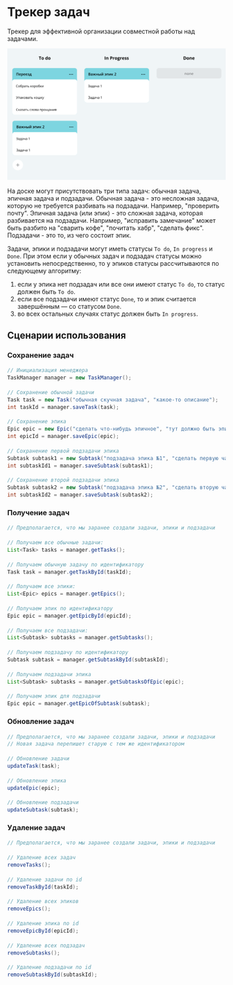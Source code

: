 # Трекер задач

Трекер для эффективной организации совместной работы над задачами.

![Image](java-kanban.png)

На доске могут присутствовать три типа задач: обычная задача, эпичная задача и подзадачи. Обычная задача - это несложная задача, которую не требуется разбивать на подзадачи. Например, "проверить почту". Эпичная задача (или эпик) - это сложная задача, которая разбивается на подзадачи. Например, "исправить замечание" может быть разбито на "сварить кофе", "почитать хабр", "сделать фикс". Подзадачи - это то, из чего состоит эпик. 

Задачи, эпики и подзадачи могут иметь статусы ```To do```, ```In progress``` и ```Done```. При этом если у обычных задач и подзадач статусы можно установить непосредственно, то у эпиков статусы рассчитываются по следующему алгоритму:
1. если у эпика нет подзадач или все они имеют статус ```To do```, то статус должен быть ```To do```.
2. если все подзадачи имеют статус ```Done```, то и эпик считается завершённым — со статусом ```Done```.
3. во всех остальных случаях статус должен быть ```In progress```.

## Сценарии использования

### Сохранение задач
```java
// Инициализация менеджера
TaskManager manager = new TaskManager();

// Сохранение обычной задачи
Task task = new Task("обычная скучная задача", "какое-то описание");
int taskId = manager.saveTask(task);

// Сохранение эпика
Epic epic = new Epic("сделать что-нибудь эпичное", "тут должно быть эпичное описание");
int epicId = manager.saveEpic(epic);

// Сохранение первой подзадачи эпика
Subtask subtask1 = new Subtask("подзадача эпика №1", "сделать первую часть эпичного");
int subtaskId1 = manager.saveSubtask(subtask1);

// Сохранение второй подзадачи эпика
Subtask subtask2 = new Subtask("подзадача эпика №2", "сделать вторую часть эпичного");
int subtaskId2 = manager.saveSubtask(subtask2);
```

### Получение задач

```java
// Предполагается, что мы заранее создали задачи, эпики и подзадачи

// Получаем все обычные задачи:
List<Task> tasks = manager.getTasks();

// Получаем обычную задачу по идентификатору
Task task = manager.getTaskById(taskId);

// Получаем все эпики:
List<Epic> epics = manager.getEpics();

// Получаем эпик по идентификатору
Epic epic = manager.getEpicById(epicId);

// Получаем все подзадачи:
List<Subtask> subtasks = manager.getSubtasks();

// Получаем подзадачу по идентификатору
Subtask subtask = manager.getSubtaskById(subtaskId);

// Получаем подзадачи эпика
List<Subtask> subtasks = manager.getSubtasksOfEpic(epic);

// Получаем эпик для подзадачи 
Epic epic = manager.getEpicOfSubtask(subtask);
```

### Обновление задач

```java
// Предполагается, что мы заранее создали задачи, эпики и подзадачи
// Новая задача перепишет старую с тем же идентификатором

// Обновление задачи 
updateTask(task);

// Обновление эпика 
updateEpic(epic);

// Обновление подзадачи 
updateSubtask(subtask);
```

### Удаление задач

```java
// Предполагается, что мы заранее создали задачи, эпики и подзадачи

// Удаление всех задач 
removeTasks();

// Удаление задачи по id 
removeTaskById(taskId);

// Удаление всех эпиков 
removeEpics();

// Удаление эпика по id
removeEpicById(epicId);

// Удаление всех подзадач 
removeSubtasks();

// Удаление подзадачи по id 
removeSubtaskById(subtaskId);
```